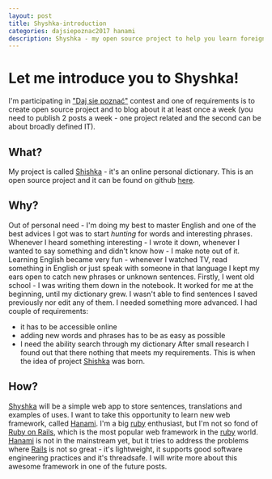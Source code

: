 ```yaml
---
layout: post
title: Shyshka-introduction
categories: dajsiepoznac2017 hanami
description: Shyshka - my open source project to help you learn foreign languages
---
```


# Let me introduce you to Shyshka! #

I'm participating in ["Daj sie poznać"](http://devstyle.pl/daj-sie-poznac/) contest and one of requirements is to create open source project and to blog about it at least once a week (you need to publish 2 posts a week - one project related and the second can be about broadly defined IT).

## What? ##

My project is called [Shishka](https://github.com/detfis/shyshka) - it's an online personal dictionary. This is an open source project and it can be found on github [here](https://github.com/detfis/shyshka).

## Why? ##

Out of personal need - I'm doing my best to master English and one of the best advices I got was to start _hunting_ for words and interesting phrases. Whenever I heard something interesting - I wrote it down, whenever I wanted to say something and didn't know how - I make note out of it.
Learning English became very fun - whenever I watched TV, read something in English or just speak with someone in that language I kept my ears open to catch new phrases or unknown sentences. Firstly, I went old school - I was writing them down in the notebook. It worked for me at the beginning, until my dictionary grew. I wasn't able to find sentences I saved previously nor edit any of them. I needed something more advanced. I had couple of requirements:
* it has to be accessible online
* adding new words and phrases has to be as easy as possible
* I need the ability search through my dictionary
After small research I found out that there nothing that meets my requirements. This is when the idea of project [Shishka](https://github.com/detfis/shyshka) was born. 

## How? ##

[Shyshka](https://github.com/detfis/shyshka) will be a simple web app to store sentences, translations and examples of uses. 
I want to take this opportunity to learn new web framework, called [Hanami](http://hanamirb.org/). I'm a big [ruby](https://www.ruby-lang.org/) enthusiast, but I'm not so fond of [Ruby on Rails](http://rubyonrails.org/), which is the most popular web framework in the [ruby](https://www.ruby-lang.org/) world. [Hanami](http://hanamirb.org/) is not in the mainstream yet, but it tries to address the problems where [Rails](http://rubyonrails.org/) is not so great - it's lightweight, it supports good software engineering practices and it's threadsafe. I will write more about this awesome framework in one of the future posts.


